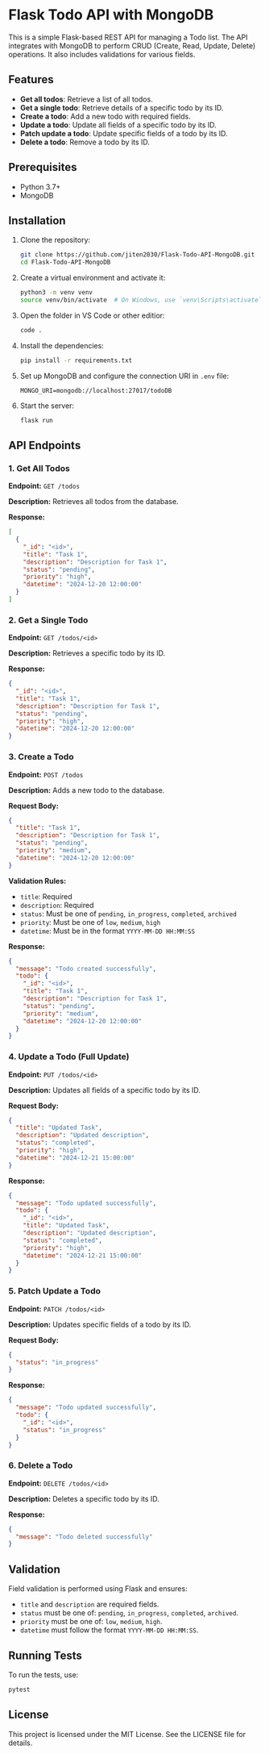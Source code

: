 # Flask Todo API with MongoDB

This is a simple Flask-based REST API for managing a Todo list. The API integrates with MongoDB to perform CRUD (Create, Read, Update, Delete) operations. It also includes validations for various fields.

## Features
- **Get all todos**: Retrieve a list of all todos.
- **Get a single todo**: Retrieve details of a specific todo by its ID.
- **Create a todo**: Add a new todo with required fields.
- **Update a todo**: Update all fields of a specific todo by its ID.
- **Patch update a todo**: Update specific fields of a todo by its ID.
- **Delete a todo**: Remove a todo by its ID.

## Prerequisites

- Python 3.7+
- MongoDB

## Installation

1. Clone the repository:
   ```bash
   git clone https://github.com/jiten2030/Flask-Todo-API-MongoDB.git
   cd Flask-Todo-API-MongoDB
   ```
2. Create a virtual environment and activate it:
   ```bash
   python3 -m venv venv
   source venv/bin/activate  # On Windows, use `venv\Scripts\activate`
   ```
2. Open the folder in VS Code or other editior:
   ```bash
   code .
   ```
3. Install the dependencies:
   ```bash
   pip install -r requirements.txt
   ```
4. Set up MongoDB and configure the connection URI in `.env` file:
   ```env
   MONGO_URI=mongodb://localhost:27017/todoDB
   ```
5. Start the server:
   ```bash
   flask run
   ```

## API Endpoints

### 1. Get All Todos
**Endpoint:** `GET /todos`

**Description:** Retrieves all todos from the database.

**Response:**
```json
[
  {
    "_id": "<id>",
    "title": "Task 1",
    "description": "Description for Task 1",
    "status": "pending",
    "priority": "high",
    "datetime": "2024-12-20 12:00:00"
  }
]
```

### 2. Get a Single Todo
**Endpoint:** `GET /todos/<id>`

**Description:** Retrieves a specific todo by its ID.

**Response:**
```json
{
  "_id": "<id>",
  "title": "Task 1",
  "description": "Description for Task 1",
  "status": "pending",
  "priority": "high",
  "datetime": "2024-12-20 12:00:00"
}
```

### 3. Create a Todo
**Endpoint:** `POST /todos`

**Description:** Adds a new todo to the database.

**Request Body:**
```json
{
  "title": "Task 1",
  "description": "Description for Task 1",
  "status": "pending",
  "priority": "medium",
  "datetime": "2024-12-20 12:00:00"
}
```

**Validation Rules:**
- `title`: Required
- `description`: Required
- `status`: Must be one of `pending`, `in_progress`, `completed`, `archived`
- `priority`: Must be one of `low`, `medium`, `high`
- `datetime`: Must be in the format `YYYY-MM-DD HH:MM:SS`

**Response:**
```json
{
  "message": "Todo created successfully",
  "todo": {
    "_id": "<id>",
    "title": "Task 1",
    "description": "Description for Task 1",
    "status": "pending",
    "priority": "medium",
    "datetime": "2024-12-20 12:00:00"
  }
}
```

### 4. Update a Todo (Full Update)
**Endpoint:** `PUT /todos/<id>`

**Description:** Updates all fields of a specific todo by its ID.

**Request Body:**
```json
{
  "title": "Updated Task",
  "description": "Updated description",
  "status": "completed",
  "priority": "high",
  "datetime": "2024-12-21 15:00:00"
}
```

**Response:**
```json
{
  "message": "Todo updated successfully",
  "todo": {
    "_id": "<id>",
    "title": "Updated Task",
    "description": "Updated description",
    "status": "completed",
    "priority": "high",
    "datetime": "2024-12-21 15:00:00"
  }
}
```

### 5. Patch Update a Todo
**Endpoint:** `PATCH /todos/<id>`

**Description:** Updates specific fields of a todo by its ID.

**Request Body:**
```json
{
  "status": "in_progress"
}
```

**Response:**
```json
{
  "message": "Todo updated successfully",
  "todo": {
    "_id": "<id>",
    "status": "in_progress"
  }
}
```

### 6. Delete a Todo
**Endpoint:** `DELETE /todos/<id>`

**Description:** Deletes a specific todo by its ID.

**Response:**
```json
{
  "message": "Todo deleted successfully"
}
```

## Validation
Field validation is performed using Flask and ensures:
- `title` and `description` are required fields.
- `status` must be one of: `pending`, `in_progress`, `completed`, `archived`.
- `priority` must be one of: `low`, `medium`, `high`.
- `datetime` must follow the format `YYYY-MM-DD HH:MM:SS`.

## Running Tests
To run the tests, use:
```bash
pytest
```

## License
This project is licensed under the MIT License. See the LICENSE file for details.

